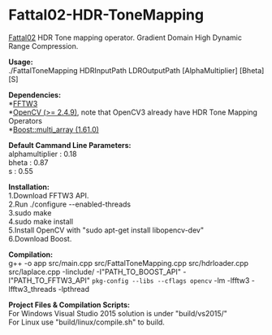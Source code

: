 # Fattal02-HDR-ToneMapping
[Fattal02](http://www.cs.huji.ac.il/~danix/hdr/hdrc.pdf) HDR Tone mapping operator. Gradient Domain High Dynamic Range Compression.

**Usage:**  
./FattalToneMapping HDRInputPath LDROutputPath [AlphaMultiplier] [Bheta] [S]

**Dependencies:**  
*[FFTW3](http://www.fftw.org/)  
*[OpenCV (>= 2.4.9)](http://opencv.org/downloads.html), note that OpenCV3 already have HDR Tone Mapping Operators  
*[Boost::multi_array (1.61.0)](http://www.boost.org/users/history/version_1_61_0.html)

**Default Cammand Line Parameters:**  
  alphamultiplier : 0.18  
  bheta : 0.87  
  s : 0.55
  
**Installation:**  
1.Download FFTW3 API.  
2.Run ./configure --enabled-threads  
3.sudo make  
4.sudo make install  
5.Install OpenCV with "sudo apt-get install libopencv-dev"  
6.Download Boost.  

**Compilation:**  
g++ -o app src/main.cpp src/FattalToneMapping.cpp src/hdrloader.cpp src/laplace.cpp -Iinclude/ -I"PATH_TO_BOOST_API" -I"PATH_TO_FFTW3_API" `pkg-config --libs --cflags opencv` -lm -lfftw3 -lfftw3_threads -lpthread  

**Project Files & Compilation Scripts:**  
For Windows Visual Studio 2015 solution is under "build/vs2015/"  
For Linux use "build/linux/compile.sh" to build.  
